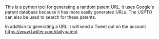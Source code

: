 This is a python tool for generating a random patent URL. It uses Google's patent database because it has more easily generated URLs. The USPTO can also be used to search for these patents.

In addition to generating a URL it will send a Tweet out on the account https://www.twitter.com/dailypatent
